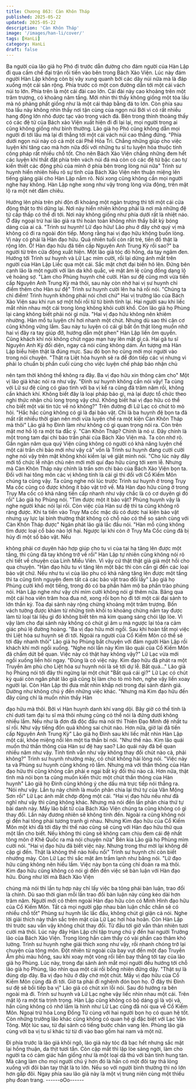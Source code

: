 ```yaml
---
title: Chương 863: Càn Khôn Tháp
published: 2025-05-22
updated: 2025-05-22
description: 'Càn Khôn Tháp'
image: '/images/han-li/cover/'
tags: [HanLi]
category: HanLi
draft: false
---
```


Ba người của lão giả họ Phó đi trước dẫn đường cho đám người
của Hàn Lập đi qua cấm chế đại trận rồi tiến vào bên trong Bách
Xảo Viện. Lúc này đám người Hàn Lập không còn bị vây xung
quanh bởi các dãy núi nữa mà là đáp xuống một cái sân rộng.
Phía trước có một con đường dẫn tới một cái vách núi to lớn.
Phía trên là một cái đài cao lớn.
Cái đài này cao khoảng trên một trăm trượng, có khoảng năm
tầng. Mới nhìn thì thấy không giống một tòa lầu mà nó phảng phất
giống như là một cái tháp bằng đá to lớn.
Còn phía sau tòa lầu này không nhìn thấy nơi tận cùng của ngọn
núi Bởi vì có rất nhiều hang động lớn nhỏ được tạc vào trong
vách đá. Bên trong thỉnh thoảng thấy có các đệ tử của Bách xảo
Viện xuất hiện đi đi lại lại, mọi người trong ai cũng không giống
như bình thường.
Lão giả họ Phó cũng không dẫn mọi người đi tới lầu mà lại đi
thẳng tới một cái vách núi cao thẳng đứng.
"Phía dưới ngọn núi này có cả một cái Phế Hỏa Trì. Chẳng những
giúp cho việc luyện khí tăng cao mà hơn nữa đối với những tu sĩ
tu luyện hỏa thuộc tính công pháp rất nhiều chỗ tốt. Cho nên
Bách Xảo Viện chẳng những đem hết các luyện khí thất đặt phía
trên vách núi đá mà còn có các đệ tử bậc cao tự kiến thiết các
động phủ của mình ở phía bên trong lòng núi nữa" Trình sư huynh
hiển nhiên hiểu rõ sự tình của Bách Xảo Viện nên thuận miệng
lên tiếng giảng giải cho Hàn Lập nắm rõ.
Nói xong cũng không cần mọi người nghe hay không. Hàn Lập
nghe xong như vậy trong lòng vừa động, trên mặt lộ ra một nét
đăm chiêu.

Hướng lên phía trên phi độn đi khoảng một ngàn trượng thì tới
một cái cửa động thật to thì dừng lại. Nơi này hiển nhiên không
phải là nơi mà những đệ tử cấp thấp có thể đi tới. Nơi này không
giống như phía dưới rất là nhiệt náo. Ở đây ngoại trừ hai lão giả
ra thì hoàn toàn không nhìn thấy bất kỳ bóng dáng của ai cả.
"Trình sư huynh! Lữ đạo hữu! Lão phu ở đây chờ quý vị mà không
có đi ra ngoài đón tiếp. Mong rằng hai vị đạo hữu không buồn
lòng. Vị này có phải là Hàn đạo hữu. Quả nhiên tuổi còn rất trẻ,
tiền đồ thật là rộng lớn. Ồ! Hàn đạo hữu đã tiến cấp Nguyên Anh
Trung Kỳ rồi sao?" ba người từ trên cửa động xuất hiện. Một lão
giả tóc đỏ hồng, da tay ngâm đen. Hướng tới Trình sư huynh và
Lữ Lạc mỉm cười, rồi lại dừng ánh mắt trên người của Hàn Lập
Liếc qua một cái. Sắc mặt chợt đại biến hô lên. Đứng bên cạnh
lão là một người với làn da khô quắc, vẻ mặt âm lệ cũng đồng
dạng lộ vẻ hoảng sợ.
"Làm cho Phùng huynh chê cười. Hàn sư đệ cũng mới vừa tiến
cấp Nguyên Anh Trung Kỳ mà thôi, sau này còn nhờ hai vị sư
huynh chỉ điểm thêm cho Hàn sư đệ" Trình sư huynh cười lên ha
hả rồi nói.
"Chúng ta chỉ điểm! Trình huynh không phải nói chơi chứ" Hai vị
trưởng lão của Bách Xảo Viện sau khi run sợ một hồi rồi từ từ
bình tỉnh lại. Hai người sau khi liếc mắt nhìn nhau một cái trong
lòng không khỏi cười khổ. Còn lão giả họ Phùng lại càng không
biết phải nói gì nữa.
"Hai vị đạo hữu không nên khiêm nhường. Hàn mổ tu luyện chỉ
hơi nhanh một chút. Nhưng dù sao thì căn cơ cũng không vững
lắm. Sau này tu luyện có cái gì bất ổn thật lòng muốn nhờ hai vị
đây ra tay giúp đỡ, hướng dẫn một phen" Hàn Lập liền ôm quyền.
Cũng khách khí nói không chút ngạo mạn hay lên mặt gì cả.
Hai gã tu sĩ Nguyên Anh Kỳ đối diện, ngay cả nói cũng không
dám. Ấn tượng mà Hàn Lập biểu hiện thật là đúng mực. Sau đó
bọn họ cũng mời mọi người vào trong nói chuyện.
"Thật ra Liệt hỏa huynh sẽ ra để đón tiếp các vị nhưng vì phải lo
chuẩn bị phần cuối cùng cho việc luyện chế pháp bảo nhận chủ

nên tạm thời không thể không ra đây. Ba vị đạo hữu xin thông
cảm cho" Một vị lão giả khác nói ra như vậy.
"Đinh sư huynh không cần nói vậy! Ta cùng với Lữ sư đệ cũng có
giao tình với ba vị kể ra cũng đã trăm năm rồi, không cần khách
khí. Không biết đây là loại pháp bảo gì, mà lại được tổ chức theo
nghi thức nhận chủ long trọng vậy chứ. Không biết hai vị đạo hữu
có thể cho biết một vài tin tức về nó không?" Trên đường đi Lữ
Lạc có chút tò mò hỏi.
"Hắc hắc cũng không có gì là đại bảo vật. Chỉ là ba huynh đệ bọn
ta đã mất rất nhiều thời gian nên mới vừa luyện chế ra một kiện
Càn Khôn Tháp mà thôi" Lão giả họ Đinh làm như không có gì
quan trọng nói ra. Còn trên mặt mơ hồ lộ ra một tia đắc ý.
"Càn Khôn Tháp? Chính là nó ư. Đây chính là một trong tam đại
chi bảo trấn phái của Bách Xảo Viện mà. Ta còn nhớ rõ. Gần
ngàn năm qua quý Viện cũng không có người có khả năng luyện
chế một cái trấn chi bảo mới như vậy cả" vốn là Trình sư huynh
đang cười cười nghe nói vậy trên mặt không khỏi kiềm lại vẻ giật
mình nói.
"Cho lúc này đây mới tổ chức lễ nhận chủ nên mới mời quí đạo
hữu cùng tới xem lễ. Nhưng mà Càn Khôn Tháp này chính là trấn
sơn chi bảo của Bách Xảo Viện bọn ta. Đối với hai tông môn các
vị không tính là cái gì thì đối với Cổ Kiếm Môn chúng ta cũng vậy.
Ta cũng nghe nói lúc trước Trình sư huynh ở trong Trụy Ma cốc
cũng có được không ít bảo vật trở về. Mà Hàn đạo hữu cũng ở
trong Trụy Ma cốc có khả năng tiến cấp nhanh như vậy chắc là có
cơ duyên gì đó rồi" Lão giả họ Phùng nói.
"Tìm được một ít bảo vật? Phùng huynh vậy là nghe người khác
nói lại rồi. Còn việc của Hàn sư đệ thì ta cũng không rõ ràng
được. Khi ta tiến vào Trụy Ma cốc mặc dù có được hai kiện bảo
vật nhưng uy lực lại bình thường thật không có chỗ nào có thể so
sánh cùng với Càn Khôn Tháp được" Ngân phát lão giả lắc đầu
nói.
"Hàn mỗ cũng không tìm được loại cổ bảo nào lợi hại. Ngược lại
khi còn ở Trụy Ma Cốc cũng đã bị hủy đi một số bảo vật. Nếu

không phải cơ duyên hảo hợp giúp cho tu vi của tại hạ tăng lên
được một tầng, thì cũng đã tay không trở về rồi" Hàn Lập tự nhiên
cũng không nói rõ chi tiết về chuyện của Linh Miểu Viên. Vì vậy
cứ thật thật giả giả một hồi cho qua chuyện.
"Hàn đạo hữu tu vi tăng lên một bậc thì còn cần gì đến các loại
bảo vật chứ. Nếu như tu vi của lão phu có khả năng tăng lên được
một tầng thì ta cũng tình nguyện đem tất cả các bảo vật trao đổi
lấy" Lão giả họ Phùng cười khổ một tiếng, trong đó có ba phần
hâm mộ ba phần trào phúng nói.
Hàn Lập nghe như vậy chỉ mỉm cười không nói gì thêm nữa.
Băng qua một cái hoa viên trăm hoa đua nở, xong rồi bọn họ đi
tới một cái đại sảnh to lớn thần kỳ. Tòa đại sảnh này rộng chừng
khoảng một trăm trượng. Bốn vách tường được khảm từ những
tinh khối to khoảng chừng nắm tay được làm từ loại tài liệu gì đó
không biết tên mà kim quang sáng chói lập lòe. Vì vậy làm cho đại
sảnh này không có chút gì âm u mà ngược lại tỏa ra cảm giác
phú lệ đường hoàng.
"Ba vị đạo hữu mời ngồi. Sau khi hoàn tất mọi việc thì Liệt hỏa sư
huynh sẽ đi tới. Ngoài ra người của Cổ Kiếm Môn có thể sẽ tới
đây nhanh thôi" Lão giả họ Phùng bắt chuyện với đám người Hàn
Lập rồi khách khí mới ngồi xuống.
"Nghe nói lần này Kim lão quái của Cổ Kiếm Môn đã chấm dứt bế
quan. Việc này có thật hay không vậy?" Lữ Lạc vừa mới ngồi
xuống liền hỏi ngay.
"Đúng là có việc này. Kim đạo hữu đã phát ra một Truyền âm phù
cho Liệt hỏa sư huynh nói là sẽ tới dự lễ. Bất quá..." Lão giả họ
Phùng nói tới đây thì ngừng lại một chút
"Bất quá cái gì?" Lữ Lạc có chút kỳ quái còn ngân phát lão giả
cũng bị làm cho tò mò hơn, nghe vậy liền xoay người lại. Còn Hàn
Lập thì đưa mắt nhìn khắp nơi trong đại sảnh đánh giá. Dường
như không chú ý đến những việc khác.
"Nhưng mà Kim đạo hữu đến đây cũng chỉ là muốn nhìn thấy Hàn

đạo hữu mà thôi. Bởi vì Hàn huynh danh khí vang dội. Bây giờ có
thể tính là chỉ dưới tam đại tu sĩ mà thôi nhưng cũng có thể nói là
đứng dưới không nhiều lắm. Nếu như là đơn đã độc đấu mà nói
thì Thiên Đạo Minh đệ nhất tu sĩ rồi. Như vậy tiếng đồn quả không
sai chút nào. Hơn nữa, giờ lại đã tiến cấp Nguyên Anh Trung Kỳ"
Lão giả họ Đinh sau khi liếc mắt nhìn Hàn Lập một cái, khóe
miệng nổi lên một tia thần bí nói.
"Như thế nào. Kim lão quái muốn thử thần thông của Hàn sư đệ
hay sao? Lão quái này đã bế quan nhiều năm như vậy. Tính tình
vẫn như vậy không thay đổi chút nào cả, phải không?" Trình sư
huynh nhướng mày, có chút không hài lòng nói.
"Việc này ta và Phùng sư huynh cũng không rõ lắm. Nhưng mà
với thần thông của Hàn đạo hữu thì cũng không cần phải e ngại
bất kỳ đối thủ nào cả. Hơn nữa, thật tình mà nói bọn ta cũng
muốn kiến thức một chút thần thông của Hàn huynh" Lão giả họ
Đinh cũng không ý che dấu mà trực tiếp nói thẳng ra.
"Nói như vậy. Lần tụ này chính là muốn phân chia lại thứ tự của
Vân Mộng Sơn rồi" Lữ Lạc ánh mắt chớp động một cái.
"Hai vị đạo hữu nếu như đã nghĩ như vậy thì cũng không khác.
Nhưng mà nói đến lần phân chia thứ tự bài danh này. Mấy lão bất
tử của Bách Xảo Viện chúng ta cũng không có gì thay đổi. Lần
này đương nhiên sẽ không tính đến. Ngoài ra cũng không nói gì
đến hai tông phái tương tranh gì nhau. Nhưng Kim đạo hữu của
Cổ Kiếm Môn một khi đã tới đây thì thế nào cũng sẽ cùng với Hàn
đạo hữu thử qua một lần cho biết. Nếu không thì cũng sẽ không
cam chịu đem cái đệ nhất tông môn ở Khê Quốc ra mà nói
chuyện nữa" Bên kia Lão giả họ Phùng mỉm cười nói.
"Hai vị đạo hữu đã biết việc này. Nhưng trong thư mời lại không
đề cập gì đến. Thật là không thể nào hiểu nổi" Trình sư huynh chỉ
còn biết nhướng mày. Còn Lữ Lạc thì sắc mặt âm trầm lạnh như
băng nói.
"Lữ đạo hữu cũng không nên hiểu lầm. Việc này bọn ta cũng chỉ
đoán ra mà thôi. Kim đạo hữu cũng không có nói gì đến đến việc
sẽ bàn luận với Hàn đạo hữu. Đúng như lời mà Bách Xảo Viện

chúng mà nói thì lần tụ hợp này chỉ lấy việc ba tông phái bàn luận,
trao đổi là chính. Dù sao thời gian mỗi lần trao đổi bàn luận này
cũng kéo dài hơn trăm năm. Người mới có thêm ngoài Hàn đạo
hữu còn có Minh Hình đạo hữu của Cổ Kiếm Môn. Tất cả mọi
người gặp nhau bàn luận chắc chắn sẽ có nhiều chỗ tốt" Phùng
sư huynh lắc lắc đầu, không chút gì giận cả nói.
Nghe lời giải thích này thần sắc trên mặt của Lữ Lạc hơi hòa
hoãn. Còn Hàn Lập thì trước sau vẫn vậy không chút thay đổi. Từ
đầu tới giờ vẫn thản nhiên tươi cười mà thôi.
Lúc này đây Hàn Lập chỉ tập trung chú ý đến hai người Trưởng
lão của Bách Xảo Viện. Trong lòng hắn cảm thấy có vài phần cao
thâm khó lường.
Trình sư huynh nghe giải thích xong như vậy, rồi nhanh chóng trở
lại chuyện của tông môn. Đột nhiên từ ngoài cửa bay vụt đến một
đạo Truyền Âm phù màu hồng, sau khi xoay một vòng rồi liền bay
thẳng tới tay của lão giả họ Phùng.
Lúc này, trong đại sảnh ánh mắt mọi người đều hướng tới chỗ lão
giả họ Phùng, lão nhìn qua một cái rồi bổng nhiên đứng dậy.
"Thật sự là đúng dịp đây. Ba vị đạo hữu ở đây chờ một chút. Mấy
vị đạo hữu của Cổ Kiếm Môn cũng đã đi tới. Giờ ta phải đi nghênh
đón bọn họ. Ở đây thì Đinh sư đệ sẽ bồi tiếp ba vị" Lão giả có
chút xin lỗi nói. Sau đó hướng ra bên ngoài mà đi.
Trình sư huynh và Lữ Lạc nghe vậy liếc nhìn nhau một cái. Trên
mặt lộ ra một tia trịnh trọng.
Hàn Lập cũng không có bộ dáng gì là vội vã, hắn cũng không có
nhớ lầm là hình như Lữ Lạc cũng đã nói qua về Cổ Kiếm Môn.
Ngoại trừ hỏa Long Đồng Tử cùng với hai người bọn họ có quan
hệ tốt. Còn những trưởng lão khác cũng không có quan hệ gì đặc
biệt với Lạc Vân Tông.
Một lúc sau, từ đại sảnh có tiếng bước chân vang lên. Phùng lão
giả cùng với ba vị tu sĩ khác từ từ đi vào bao gồm hai nam và một
nữ.

Đi phía trước là lão giả khôi ngô, lão giả này tóc đã bạc hết nhưng
sắc mặt lại hồng thuận, da thịt tươi tắn. Còn cặp mắt thì lập lòe
sáng ngời, làm cho người ta có cảm giác hắn giống như là một
loại dã thú với bản tính hung tàn. Mà càng làm cho mọi người chú
ý hơn đó là hắn có một đôi tay thả lỏng xuống với đôi bàn tay thật
là to lớn. Nếu so với người bình thường thì nó lớn hơn gấp đôi.
Ngay phía sau lão giả này là một vị trung niên cùng một thiếu phụ
đoan trang.
------oOo------
